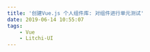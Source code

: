 ```yaml
---
title: '创建Vue.js 个人组件库: 对组件进行单元测试'
date: 2019-06-14 10:55:07
tags:
    - Vue
    - Litchi-UI
---
```

